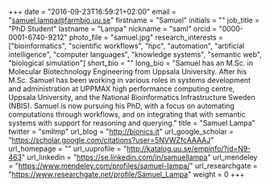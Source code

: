 +++
date = "2016-09-23T16:59:21+02:00"
email = "samuel.lampa@farmbio.uu.se"
firstname = "Samuel"
initials = ""
job_title = "PhD Student"
lastname = "Lampa"
nickname = "saml"
orcid = "0000-0001-6740-9212"
photo_file = "samuel.jpg"
research_interests = ["bioinformatics", "scientific workflows", "hpc", "automation", "artificial intelligence", "computer languages", "knowledge systems", "semantic web", "biological simulation"]
short_bio = ""
long_bio = "Samuel has an M.Sc. in Molecular Biotechnology Engineering from Uppsala University. After his M.Sc. Samuel has been working in various roles in systems development and administration at UPPMAX high performance computing centre, Uppsala University, and the National Bioinformatics Infrastructure Sweden (NBIS). Samuel is now pursuing his PhD, with a focus on automating computations through workflows, and on integrating that with semantic systems with support for reasoning and querying."
title = "Samuel Lampa"
twitter = "smllmp"
url_blog = "http://bionics.it"
url_google_scholar = "https://scholar.google.com/citations?user=5NVWZfcAAAAJ"
url_homepage = ""
url_uuprofile = "http://katalog.uu.se/empinfo/?id=N9-463"
url_linkedin = "https://se.linkedin.com/in/samuellampa"
url_mendeley = "https://www.mendeley.com/profiles/samuel-lampa/"
url_researchgate = "https://www.researchgate.net/profile/Samuel_Lampa"
weight = 0
+++

